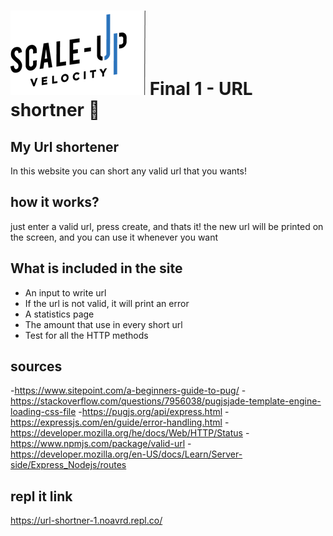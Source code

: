 # ![Scale-Up Velocity](./readme-files/logo-main.png) Final 1 - URL shortner 📎

## My Url shortener

In this website you can short any valid url that you wants!

## how it works?

just enter a valid url, press create, and thats it!
the new url will be printed on the screen, and you can use it whenever you want

## What is included in the site

- An input to write url
- If the url is not valid, it will print an error
- A statistics page
- The amount that use in every short url
- Test for all the HTTP methods

## sources

-https://www.sitepoint.com/a-beginners-guide-to-pug/
-https://stackoverflow.com/questions/7956038/pugjsjade-template-engine-loading-css-file
-https://pugjs.org/api/express.html
-https://expressjs.com/en/guide/error-handling.html
-https://developer.mozilla.org/he/docs/Web/HTTP/Status
-https://www.npmjs.com/package/valid-url
-https://developer.mozilla.org/en-US/docs/Learn/Server-side/Express_Nodejs/routes

## repl it link
https://url-shortner-1.noavrd.repl.co/